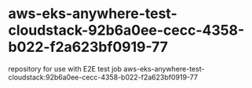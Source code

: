 # aws-eks-anywhere-test-cloudstack-92b6a0ee-cecc-4358-b022-f2a623bf0919-77
repository for use with E2E test job aws-eks-anywhere-test-cloudstack:92b6a0ee-cecc-4358-b022-f2a623bf0919-77
